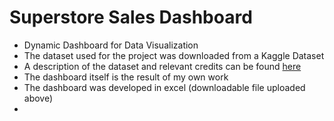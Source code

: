 # Superstore Sales Dashboard
* Dynamic Dashboard for Data Visualization
* The dataset used for the project was downloaded from a Kaggle Dataset 
* A description of the dataset and relevant credits can be found [here](https://www.kaggle.com/datasets/rohitsahoo/sales-forecasting)
* The dashboard itself is the result of my own work
* The dashboard was developed in excel (downloadable file uploaded above)
*
